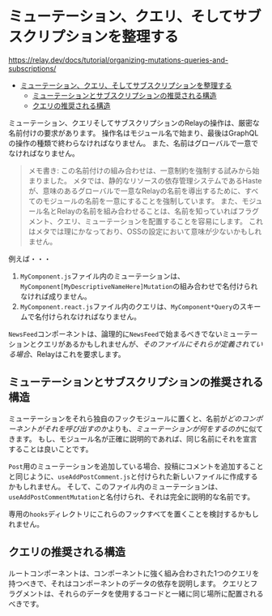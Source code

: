 # ミューテーション、クエリ、そしてサブスクリプションを整理する

<https://relay.dev/docs/tutorial/organizing-mutations-queries-and-subscriptions/>

- [ミューテーション、クエリ、そしてサブスクリプションを整理する](#ミューテーションクエリそしてサブスクリプションを整理する)
  - [ミューテーションとサブスクリプションの推奨される構造](#ミューテーションとサブスクリプションの推奨される構造)
  - [クエリの推奨される構造](#クエリの推奨される構造)

ミューテーション、クエリそしてサブスクリプションのRelayの操作は、厳密な名前付けの要求があります。
操作名はモジュール名で始まり、最後はGraphQLの操作の種類で終わらなければなりません。
また、名前はグローバルで一意でなければなりません。

> メモ書き: この名前付けの組み合わせは、一意制約を強制する試みから始まりました。
> メタでは、静的なリソースの依存管理システムであるHasteが、意味のあるグローバルで一意なRelayの名前を導出するために、すべてのモジュールの名前を一意にすることを強制しています。
> また、モジュール名とRelayの名前を組み合わせることは、名前を知っていればフラグメント、クエリ、ミューテーションを配置することを容易にします。
> これはメタでは理にかなっており、OSSの設定において意味が少ないかもしれません。

例えば・・・

1. `MyComponent.js`ファイル内のミューテーションは、`MyComponent[MyDescriptiveNameHere]Mutation`の組み合わせで名付けられなければ成りません。
2. `MyComponent.react.js`ファイル内のクエリは、`MyComponent*Query`のスキームで名付けられなければなりません。

`NewsFeed`コンポーネントは、論理的に`NewsFeed`で始まるべきでないミューテーションとクエリがあるかもしれませんが、*そのファイルにそれらが定義されている場合*、Relayはこれを要求します。

## ミューテーションとサブスクリプションの推奨される構造

ミューテーションをそれら独自のフックモジュールに置くと、名前が*どのコンポーネントがそれを呼び出すのか*よりも、*ミューテーションが何をするのか*に似てきます。
もし、モジュール名が正確に説明的であれば、同じ名前にそれを宣言することは良いことです。

`Post`用のミューテーションを追加している場合、投稿にコメントを追加することと同じように、`useAddPostComment.js`と付けられた新しいファイルに作成するかもしれません。
そして、このファイル内のミューテーションは、`useAddPostCommentMutation`と名付けられ、それは完全に説明的な名前です。

専用の`hooks`ディレクトリにこれらのフックすべてを置くことを検討するかもしれません。

## クエリの推奨される構造

ルートコンポーネントは、コンポーネントに強く組み合わされた1つのクエリを持つべきで、それはコンポーネントのデータの依存を説明します。
クエリとフラグメントは、それらのデータを使用するコードと一緒に同じ場所に配置されるべきです。

